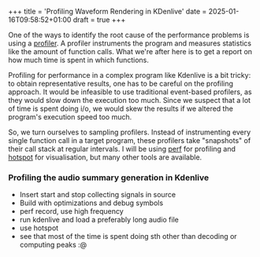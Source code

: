 +++
title = 'Profiling Waveform Rendering in KDenlive'
date = 2025-01-16T09:58:52+01:00
draft = true
+++

One of the ways to identify the root cause of the performance problems is using a [profiler](https://en.wikipedia.org/wiki/Profiling_(computer_programming)). A profiler instruments the program and measures statistics like the amount of function calls. What we're after here is to get a report on how much time is spent in which functions.

Profiling for performance in a complex program like Kdenlive is a bit tricky: to obtain representative results, one has to be careful on the profiling approach. It would be infeasible to use traditional event-based profilers, as they would slow down the execution too much. Since we suspect that a lot of time is spent doing i/o, we would skew the results if we altered the program's execution speed too much.

So, we turn ourselves to sampling profilers. Instead of instrumenting every single function call in a target program, these profilers take "snapshots" of their call stack at regular intervals. I will be using [perf](https://perfwiki.github.io/main/) for profiling and [hotspot](https://github.com/KDAB/hotspot) for visualisation, but many other tools are available.

### Profiling the audio summary generation in Kdenlive

- Insert start and stop collecting signals in source
- Build with optimizations and debug symbols
- perf record, use high frequency
- run kdenlive and load a preferably long audio file
- use hotspot
- see that most of the time is spent doing sth other than decoding or computing peaks :@
